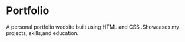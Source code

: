 # Portfolio
A personal portfolio wedsite built using HTML and CSS .Showcases my projects, skills,and education.
